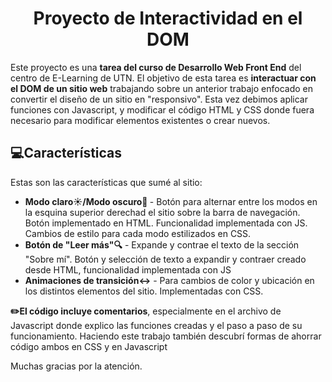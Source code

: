 <h1 align="center" id="title">Proyecto de Interactividad en el DOM</h1>

<p id="description">Este proyecto es una <b>tarea del curso de Desarrollo Web Front End</b> del centro de E-Learning de UTN. El objetivo de esta tarea es <b>interactuar con el DOM de un sitio web</b> trabajando sobre un anterior trabajo enfocado en convertir el diseño de un sitio en "responsivo". Esta vez debimos aplicar funciones con Javascript, y modificar el código HTML y CSS donde fuera necesario para modificar elementos existentes o crear nuevos.</p>

  
  
<h2>💻Características</h2>

Estas son las características que sumé al sitio:

*   <b>Modo claro☀️/Modo oscuro🌛 </b> - Botón para alternar entre los modos en la esquina superior derechad el sitio sobre la barra de navegación. Botón implementado en HTML. Funcionalidad implementada con JS. Cambios de estilo para cada modo estilizados en CSS.
*   <b>Botón de "Leer más"🔍</b> - Expande y contrae el texto de la sección "Sobre mí". Botón y selección de texto a expandir y contraer creado desde HTML, funcionalidad implementada con JS
*   <b>Animaciones de transición↔️</b> - Para cambios de color y ubicación en los distintos elementos del sitio. Implementadas con CSS.




<p><b>✏️El código incluye comentarios</b>, especialmente en el archivo de Javascript donde explico las funciones creadas y el paso a paso de su funcionamiento. Haciendo este trabajo también descubrí formas de ahorrar código ambos en CSS y en Javascript</p>
<p>Muchas gracias por la atención.</p>



